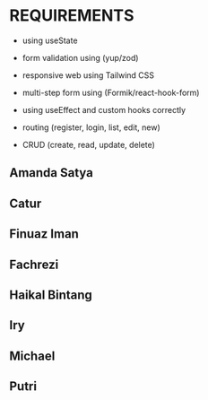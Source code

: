 # REQUIREMENTS

- using useState
- form validation using (yup/zod)
- responsive web using Tailwind CSS
- multi-step form using (Formik/react-hook-form)

- using useEffect and custom hooks correctly
- routing (register, login, list, edit, new)
- CRUD (create, read, update, delete)

## Amanda Satya

## Catur

## Finuaz Iman

## Fachrezi

## Haikal Bintang

## Iry

## Michael

## Putri
